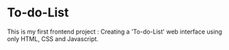 # To-do-List
This is my first frontend project : Creating a 'To-do-List' web interface using only HTML, CSS and Javascript.
